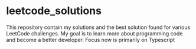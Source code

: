 # leetcode_solutions

This repository contain my solutions and the best solution found for various LeetCode challenges. My goal is to learn more about programming code and become a better developer. Focus now is primarily on Typescript
